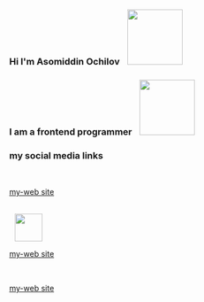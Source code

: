 ### Hi I'm Asomiddin Ochilov <img style="margin-left:10px;" src="https://media1.giphy.com/media/gM5qFksULw54NMWyry/giphy.gif?cid=ecf05e471sdf8g58w1tubd1qt936xk4x36zf83j9jkrwv4ao&rid=giphy.gif&ct=s" width="100" height="100">

### I am a frontend programmer <img style="margin-left:10px;" src="https://media4.giphy.com/media/iIGT8Y1rOYhBpdHh1C/giphy.gif?cid=ecf05e479xnnmqlfipugn16a7er6v5i3mjb3qpnifecfuqjl&rid=giphy.gif&ct=s" width="100" height="100">

### my social media links 

<br/>

<a href="https://asomiddin.netlify.app/">  my-web site </a>


<br/>

<a href="https://asomiddin.netlify.app/"> 
<img style="margin-left:10px;" src="https://upload.wikimedia.org/wikipedia/commons/thumb/a/a5/Instagram_icon.png/2048px-Instagram_icon.png" width="50" height="50">
</a>


<br/>

<a href="https://asomiddin.netlify.app/">  my-web site </a>


<br/>

<a href="https://asomiddin.netlify.app/">  my-web site </a>





